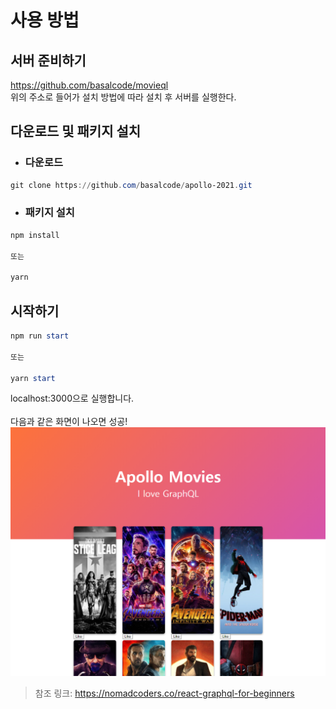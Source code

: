 사용 방법
===
서버 준비하기
---
https://github.com/basalcode/movieql<br />
위의 주소로 들어가 설치 방법에 따라 설치 후 서버를 실행한다.<br />

다운로드 및 패키지 설치
---
* ### 다운로드
```PowerShell
git clone https://github.com/basalcode/apollo-2021.git
```
* ### 패키지 설치
```PowerShell
npm install

또는

yarn
```
시작하기
---
```PowerShell
npm run start

또는

yarn start
```
localhost:3000으로 실행합니다.<br />
<br />
다음과 같은 화면이 나오면 성공!<br />
<img src="./executionResult.png" alt="실행 결과" /><br />

> 참조 링크: https://nomadcoders.co/react-graphql-for-beginners<br />